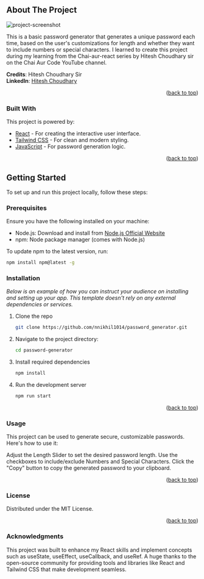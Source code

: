 <!-- ABOUT THE PROJECT -->
## About The Project

![project-screenshot](https://github.com/user-attachments/assets/220b3629-1d10-40bf-b914-f1ae1ba2f189)


This is a basic password generator that generates a unique password each time, based on the user's customizations for length and whether they want to include numbers or special characters. I learned to create this project during my learning from the Chai-aur-react series by Hitesh Choudhary sir on the Chai Aur Code YouTube channel.

**Credits**: Hitesh Choudhary Sir  
**LinkedIn**: [Hitesh Choudhary](https://www.linkedin.com/in/hiteshchoudhary/)

<p align="right">(<a href="#readme-top">back to top</a>)</p>

### Built With

This project is powered by:

* [React](https://reactjs.org/) - For creating the interactive user interface.
* [Tailwind CSS](https://tailwindcss.com/) - For clean and modern styling.
* [JavaScript](https://developer.mozilla.org/en-US/docs/Web/JavaScript) - For password generation logic.

<p align="right">(<a href="#readme-top">back to top</a>)</p>

<!-- GETTING STARTED -->
## Getting Started

To set up and run this project locally, follow these steps:

### Prerequisites

Ensure you have the following installed on your machine:

* Node.js: Download and install from [Node.js Official Website](https://nodejs.org/)
* npm: Node package manager (comes with Node.js)

To update npm to the latest version, run:

```bash
npm install npm@latest -g
```

### Installation

_Below is an example of how you can instruct your audience on installing and setting up your app. This template doesn't rely on any external dependencies or services._

1. Clone the repo
   ```sh
   git clone https://github.com/nnikhil1014/password_generator.git
   ```
2. Navigate to the project directory:
   ```sh
   cd password-generator
   ```

6. Install required dependencies
   ```sh
   npm install
   ```

5. Run the development server
   ```sh
   npm run start
   ```

<p align="right">(<a href="#readme-top">back to top</a>)</p> 

<!-- USAGE EXAMPLES -->
### Usage
This project can be used to generate secure, customizable passwords. Here's how to use it:

Adjust the Length Slider to set the desired password length.
Use the checkboxes to include/exclude Numbers and Special Characters.
Click the "Copy" button to copy the generated password to your clipboard.
<p align="right">(<a href="#readme-top">back to top</a>)</p> 

<!-- LICENSE -->
### License
Distributed under the MIT License.

<p align="right">(<a href="#readme-top">back to top</a>)</p> 

<!-- ACKNOWLEDGMENTS -->
### Acknowledgments
This project was built to enhance my React skills and implement concepts such as useState, useEffect, useCallback, and useRef. A huge thanks to the open-source community for providing tools and libraries like React and Tailwind CSS that make development seamless.
